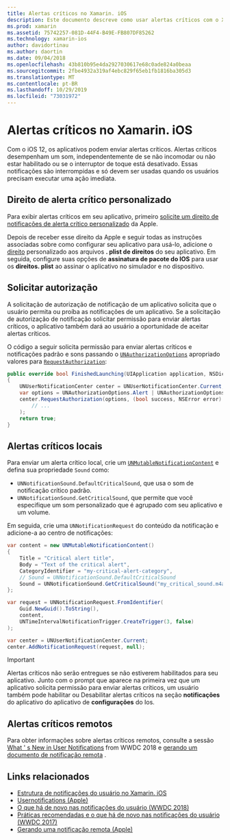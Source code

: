 ```yaml
---
title: Alertas críticos no Xamarin. iOS
description: Este documento descreve como usar alertas críticos com o Xamarin. iOS. Alertas críticos, introduzidos com o iOS 12, são notificações de interrupção que reproduzem um som, independentemente de não incomodar estarem ou se o interruptor de toque está desligado.
ms.prod: xamarin
ms.assetid: 75742257-081D-44F4-B49E-FB807DF85262
ms.technology: xamarin-ios
author: davidortinau
ms.author: daortin
ms.date: 09/04/2018
ms.openlocfilehash: 43b810b95e4da2927030617e68c0ade824a0beaa
ms.sourcegitcommit: 2fbe4932a319af4ebc829f65eb1fb1816ba305d3
ms.translationtype: MT
ms.contentlocale: pt-BR
ms.lasthandoff: 10/29/2019
ms.locfileid: "73031972"
---
```

# <a name="critical-alerts-in-xamarinios"></a>Alertas críticos no Xamarin. iOS

Com o iOS 12, os aplicativos podem enviar alertas críticos. Alertas críticos desempenham um som, independentemente de se não incomodar ou não estar habilitado ou se o interruptor de toque está desativado. Essas notificações são interrompidas e só devem ser usadas quando os usuários precisam executar uma ação imediata.

## <a name="custom-critical-alert-entitlement"></a>Direito de alerta crítico personalizado

Para exibir alertas críticos em seu aplicativo, primeiro [solicite um direito de notificações de alerta crítico personalizado](https://developer.apple.com/contact/request/notifications-critical-alerts-entitlement/) da Apple.

Depois de receber esse direito da Apple e seguir todas as instruções associadas sobre como configurar seu aplicativo para usá-lo, adicione o [direito](~/ios/deploy-test/provisioning/entitlements.md) personalizado aos arquivos **. plist de direitos** do seu aplicativo. Em seguida, configure suas opções de **assinatura de pacote do IOS** para usar os **direitos. plist** ao assinar o aplicativo no simulador e no dispositivo.

## <a name="request-authorization"></a>Solicitar autorização

A solicitação de autorização de notificação de um aplicativo solicita que o usuário permita ou proíba as notificações de um aplicativo. Se a solicitação de autorização de notificação solicitar permissão para enviar alertas críticos, o aplicativo também dará ao usuário a oportunidade de aceitar alertas críticos.

O código a seguir solicita permissão para enviar alertas críticos e notificações padrão e sons passando o [`UNAuthorizationOptions`](xref:UserNotifications.UNAuthorizationOptions) apropriado
valores para [`RequestAuthorization`](xref:UserNotifications.UNUserNotificationCenter.RequestAuthorization*):

```csharp
public override bool FinishedLaunching(UIApplication application, NSDictionary launchOptions)
{
    UNUserNotificationCenter center = UNUserNotificationCenter.Current;
    var options = UNAuthorizationOptions.Alert | UNAuthorizationOptions.Sound | UNAuthorizationOptions.CriticalAlert;
    center.RequestAuthorization(options, (bool success, NSError error) => {
        // ...
    );
    return true;
}
```

## <a name="local-critical-alerts"></a>Alertas críticos locais

Para enviar um alerta crítico local, crie um [`UNMutableNotificationContent`](xref:UserNotifications.UNMutableNotificationContent)
e defina sua propriedade `Sound` como:

- `UNNotificationSound.DefaultCriticalSound`, que usa o som de notificação crítico padrão.
- `UNNotificationSound.GetCriticalSound`, que permite que você especifique um som personalizado que é agrupado com seu aplicativo e um volume.

Em seguida, crie uma `UNNotificationRequest` do conteúdo da notificação e adicione-a ao centro de notificações:

```csharp
var content = new UNMutableNotificationContent()
{
    Title = "Critical alert title",
    Body = "Text of the critical alert",
    CategoryIdentifier = "my-critical-alert-category",
    // Sound = UNNotificationSound.DefaultCriticalSound
    Sound = UNNotificationSound.GetCriticalSound("my_critical_sound.m4a", 1.0f)
};

var request = UNNotificationRequest.FromIdentifier(
    Guid.NewGuid().ToString(),
    content,
    UNTimeIntervalNotificationTrigger.CreateTrigger(3, false)
);

var center = UNUserNotificationCenter.Current;
center.AddNotificationRequest(request, null);
```

> [!IMPORTANT]
> Alertas críticos não serão entregues se não estiverem habilitados para seu aplicativo. Junto com o prompt que aparece na primeira vez que um aplicativo solicita permissão para enviar alertas críticos, um usuário também pode habilitar ou Desabilitar alertas críticos na seção **notificações** do aplicativo do aplicativo de **configurações** do Ios.

## <a name="remote-critical-alerts"></a>Alertas críticos remotos

Para obter informações sobre alertas críticos remotos, consulte a sessão [What ' s New in User Notifications](https://developer.apple.com/videos/play/wwdc2018/710/) from WWDC 2018 e [gerando um documento de notificação remota](https://developer.apple.com/documentation/usernotifications/setting_up_a_remote_notification_server/generating_a_remote_notification) .

## <a name="related-links"></a>Links relacionados

- [Estrutura de notificações do usuário no Xamarin. iOS](~/ios/platform/user-notifications/index.md)
- [Usernotifications (Apple)](https://developer.apple.com/documentation/usernotifications?language=objc)
- [O que há de novo nas notificações do usuário (WWDC 2018)](https://developer.apple.com/videos/play/wwdc2018/710/)
- [Práticas recomendadas e o que há de novo nas notificações do usuário (WWDC 2017)](https://developer.apple.com/videos/play/wwdc2017/708/)
- [Gerando uma notificação remota (Apple)](https://developer.apple.com/documentation/usernotifications/setting_up_a_remote_notification_server/generating_a_remote_notification)
